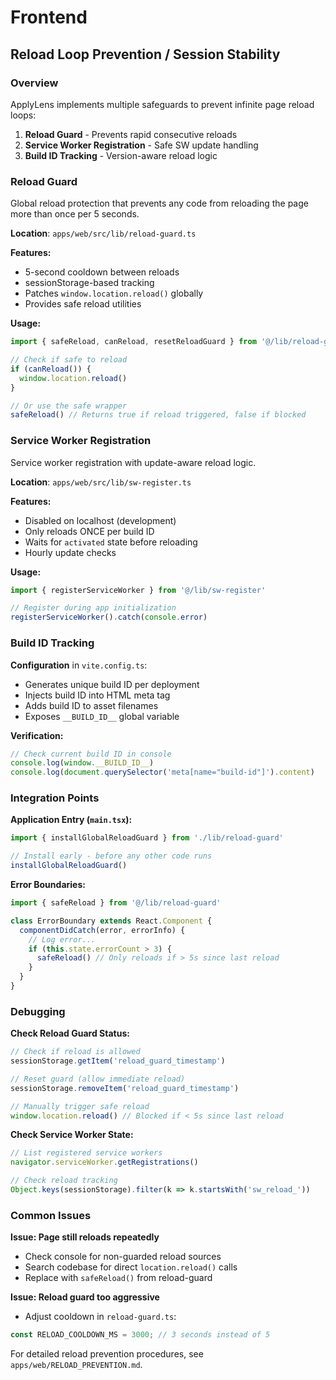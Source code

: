 # Frontend

## Reload Loop Prevention / Session Stability

### Overview

ApplyLens implements multiple safeguards to prevent infinite page reload loops:

1. **Reload Guard** - Prevents rapid consecutive reloads
2. **Service Worker Registration** - Safe SW update handling
3. **Build ID Tracking** - Version-aware reload logic

### Reload Guard

Global reload protection that prevents any code from reloading the page more than once per 5 seconds.

**Location**: `apps/web/src/lib/reload-guard.ts`

**Features:**
- 5-second cooldown between reloads
- sessionStorage-based tracking
- Patches `window.location.reload()` globally
- Provides safe reload utilities

**Usage:**
```typescript
import { safeReload, canReload, resetReloadGuard } from '@/lib/reload-guard'

// Check if safe to reload
if (canReload()) {
  window.location.reload()
}

// Or use the safe wrapper
safeReload() // Returns true if reload triggered, false if blocked
```

### Service Worker Registration

Service worker registration with update-aware reload logic.

**Location**: `apps/web/src/lib/sw-register.ts`

**Features:**
- Disabled on localhost (development)
- Only reloads ONCE per build ID
- Waits for `activated` state before reloading
- Hourly update checks

**Usage:**
```typescript
import { registerServiceWorker } from '@/lib/sw-register'

// Register during app initialization
registerServiceWorker().catch(console.error)
```

### Build ID Tracking

**Configuration** in `vite.config.ts`:
- Generates unique build ID per deployment
- Injects build ID into HTML meta tag
- Adds build ID to asset filenames
- Exposes `__BUILD_ID__` global variable

**Verification:**
```javascript
// Check current build ID in console
console.log(window.__BUILD_ID__)
console.log(document.querySelector('meta[name="build-id"]').content)
```

### Integration Points

**Application Entry (`main.tsx`):**
```typescript
import { installGlobalReloadGuard } from './lib/reload-guard'

// Install early - before any other code runs
installGlobalReloadGuard()
```

**Error Boundaries:**
```typescript
import { safeReload } from '@/lib/reload-guard'

class ErrorBoundary extends React.Component {
  componentDidCatch(error, errorInfo) {
    // Log error...
    if (this.state.errorCount > 3) {
      safeReload() // Only reloads if > 5s since last reload
    }
  }
}
```

### Debugging

**Check Reload Guard Status:**
```javascript
// Check if reload is allowed
sessionStorage.getItem('reload_guard_timestamp')

// Reset guard (allow immediate reload)
sessionStorage.removeItem('reload_guard_timestamp')

// Manually trigger safe reload
window.location.reload() // Blocked if < 5s since last reload
```

**Check Service Worker State:**
```javascript
// List registered service workers
navigator.serviceWorker.getRegistrations()

// Check reload tracking
Object.keys(sessionStorage).filter(k => k.startsWith('sw_reload_'))
```

### Common Issues

**Issue: Page still reloads repeatedly**
- Check console for non-guarded reload sources
- Search codebase for direct `location.reload()` calls
- Replace with `safeReload()` from reload-guard

**Issue: Reload guard too aggressive**
- Adjust cooldown in `reload-guard.ts`:
```typescript
const RELOAD_COOLDOWN_MS = 3000; // 3 seconds instead of 5
```

For detailed reload prevention procedures, see `apps/web/RELOAD_PREVENTION.md`.
